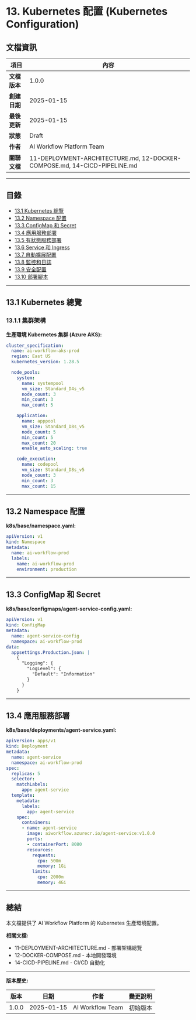# 13. Kubernetes 配置 (Kubernetes Configuration)

## 文檔資訊

| 項目 | 內容 |
|------|------|
| **文檔版本** | 1.0.0 |
| **創建日期** | 2025-01-15 |
| **最後更新** | 2025-01-15 |
| **狀態** | Draft |
| **作者** | AI Workflow Platform Team |
| **關聯文檔** | 11-DEPLOYMENT-ARCHITECTURE.md, 12-DOCKER-COMPOSE.md, 14-CICD-PIPELINE.md |

---

## 目錄

- [13.1 Kubernetes 總覽](#131-kubernetes-總覽)
- [13.2 Namespace 配置](#132-namespace-配置)
- [13.3 ConfigMap 和 Secret](#133-configmap-和-secret)
- [13.4 應用服務部署](#134-應用服務部署)
- [13.5 有狀態服務部署](#135-有狀態服務部署)
- [13.6 Service 和 Ingress](#136-service-和-ingress)
- [13.7 自動擴展配置](#137-自動擴展配置)
- [13.8 監控和日誌](#138-監控和日誌)
- [13.9 安全配置](#139-安全配置)
- [13.10 部署腳本](#1310-部署腳本)

---

## 13.1 Kubernetes 總覽

### 13.1.1 集群架構

**生產環境 Kubernetes 集群 (Azure AKS):**

```yaml
cluster_specification:
  name: ai-workflow-aks-prod
  region: East US
  kubernetes_version: 1.28.5

  node_pools:
    system:
      name: systempool
      vm_size: Standard_D4s_v5
      node_count: 3
      min_count: 3
      max_count: 5

    application:
      name: apppool
      vm_size: Standard_D8s_v5
      node_count: 5
      min_count: 5
      max_count: 20
      enable_auto_scaling: true

    code_execution:
      name: codepool
      vm_size: Standard_D8s_v5
      node_count: 3
      min_count: 3
      max_count: 15
```

---

## 13.2 Namespace 配置

**k8s/base/namespace.yaml:**

```yaml
apiVersion: v1
kind: Namespace
metadata:
  name: ai-workflow-prod
  labels:
    name: ai-workflow-prod
    environment: production
```

---

## 13.3 ConfigMap 和 Secret

**k8s/base/configmaps/agent-service-config.yaml:**

```yaml
apiVersion: v1
kind: ConfigMap
metadata:
  name: agent-service-config
  namespace: ai-workflow-prod
data:
  appsettings.Production.json: |
    {
      "Logging": {
        "LogLevel": {
          "Default": "Information"
        }
      }
    }
```

---

## 13.4 應用服務部署

**k8s/base/deployments/agent-service.yaml:**

```yaml
apiVersion: apps/v1
kind: Deployment
metadata:
  name: agent-service
  namespace: ai-workflow-prod
spec:
  replicas: 5
  selector:
    matchLabels:
      app: agent-service
  template:
    metadata:
      labels:
        app: agent-service
    spec:
      containers:
      - name: agent-service
        image: aiworkflow.azurecr.io/agent-service:v1.0.0
        ports:
        - containerPort: 8080
        resources:
          requests:
            cpu: 500m
            memory: 1Gi
          limits:
            cpu: 2000m
            memory: 4Gi
```

---

## 總結

本文檔提供了 AI Workflow Platform 的 Kubernetes 生產環境配置。

**相關文檔:**
- 11-DEPLOYMENT-ARCHITECTURE.md - 部署架構總覽
- 12-DOCKER-COMPOSE.md - 本地開發環境
- 14-CICD-PIPELINE.md - CI/CD 自動化

---

**版本歷史:**

| 版本 | 日期 | 作者 | 變更說明 |
|------|------|------|----------|
| 1.0.0 | 2025-01-15 | AI Workflow Team | 初始版本 |
